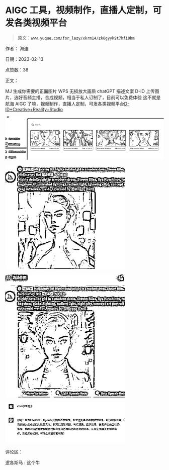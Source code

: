 # AIGC 工具，视频制作，直播人定制，可发各类视频平台

> 原文：[`www.yuque.com/for_lazy/xkrm14/zk8gyyk9t7hfi0hm`](https://www.yuque.com/for_lazy/xkrm14/zk8gyyk9t7hfi0hm)

作者： 海迪

日期：2023-02-13

点赞数：38

正文：

MJ 生成你需要的正面图片 WPS 无损放大画质 chatGPT 描述文案 D-ID 上传图片，选好音频主播，合成视频，相当于私人订制了，目前可以免费体验 这不就是航海 AIGC 了嘛，视频制作，直播人定制，可发各类视频平台[D-ID+Creative+Reality+Studio](https://studio.d-id.com/)

![](img/791dd2dd7060ea2c3dcb508f54edb7d4.png)  

![](img/24131a0610e6caec9bc27a3833f2100c.png)  

![](img/2ae6ea686bb7473ba99cceaecc159e47.png)  

![](img/968f3efda8198a874b7677058bc2fc98.png)  

评论区：

逻各斯马 : 这个牛

